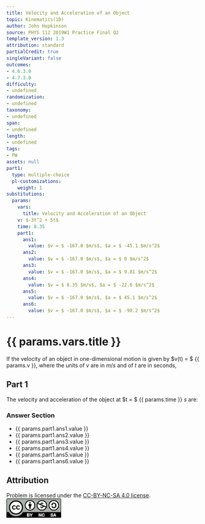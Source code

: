 ```yaml
---
title: Velocity and Acceleration of an Object
topic: Kinematics(1D)
author: John Hopkinson
source: PHYS 112 2019W1 Practice Final Q2
template_version: 1.3
attribution: standard
partialCredit: true
singleVariant: false
outcomes:
- 4.6.3.0
- 4.7.3.0
difficulty:
- undefined
randomization:
- undefined
taxonomy:
- undefined
span:
- undefined
length:
- undefined
tags:
- PW
assets: null
part1:
  type: multiple-choice
  pl-customizations:
    weight: 1
substitutions:
  params:
    vars:
      title: Velocity and Acceleration of an Object
    v: $-3t^2 + 5t$
    time: 8.35
    part1:
      ans1:
        value: $v = $ -167.0 $m/s$, $a = $ -45.1 $m/s^2$
      ans2:
        value: $v = $ -167.0 $m/s$, $a = $ 0 $m/s^2$
      ans3:
        value: $v = $ -167.0 $m/s$, $a = $ 9.81 $m/s^2$
      ans4:
        value: $v = $ 8.35 $m/s$, $a = $ -22.6 $m/s^2$
      ans5:
        value: $v = $ -167.0 $m/s$, $a = $ 45.1 $m/s^2$
      ans6:
        value: $v = $ -167.0 $m/s$, $a = $ -90.2 $m/s^2$
---
```

# {{ params.vars.title }}
If the velocity of an object in one-dimensional motion is given by $v(t) = $ {{ params.v }}, where the units of $v$ are in $m/s$ and of $t$ are in seconds,

## Part 1

The velocity and acceleration of the object at $t = $ {{ params.time }} $s$ are:

### Answer Section

- {{ params.part1.ans1.value }}
- {{ params.part1.ans2.value }}
- {{ params.part1.ans3.value }}
- {{ params.part1.ans4.value }}
- {{ params.part1.ans5.value }}
- {{ params.part1.ans6.value }}

## Attribution

Problem is licensed under the [CC-BY-NC-SA 4.0 license](https://creativecommons.org/licenses/by-nc-sa/4.0/).<br> ![The Creative Commons 4.0 license requiring attribution-BY, non-commercial-NC, and share-alike-SA license.](https://raw.githubusercontent.com/firasm/bits/master/by-nc-sa.png)